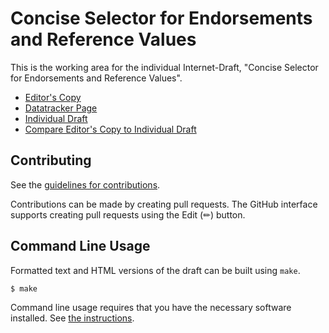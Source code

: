 <!-- regenerate: on (set to off if you edit this file) -->

# Concise Selector for Endorsements and Reference Values

This is the working area for the individual Internet-Draft, "Concise Selector for Endorsements and Reference Values".

* [Editor's Copy](https://rats-endorsements-distribution.github.io/draft-howard-rats-coserv/#go.draft-howard-rats-coserv.html)
* [Datatracker Page](https://datatracker.ietf.org/doc/draft-howard-rats-coserv)
* [Individual Draft](https://datatracker.ietf.org/doc/html/draft-howard-rats-coserv)
* [Compare Editor's Copy to Individual Draft](https://rats-endorsements-distribution.github.io/draft-howard-rats-coserv/#go.draft-howard-rats-coserv.diff)


## Contributing

See the
[guidelines for contributions](https://github.com/rats-endorsements-distribution/draft-howard-rats-coserv/blob/main/CONTRIBUTING.md).

Contributions can be made by creating pull requests.
The GitHub interface supports creating pull requests using the Edit (✏) button.


## Command Line Usage

Formatted text and HTML versions of the draft can be built using `make`.

```sh
$ make
```

Command line usage requires that you have the necessary software installed.  See
[the instructions](https://github.com/martinthomson/i-d-template/blob/main/doc/SETUP.md).

